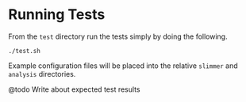 # Running Tests

From the `test` directory run the tests simply by doing the following.

    ./test.sh

Example configuration files will be placed into the relative `slimmer` and `analysis` directories.

@todo Write about expected test results
